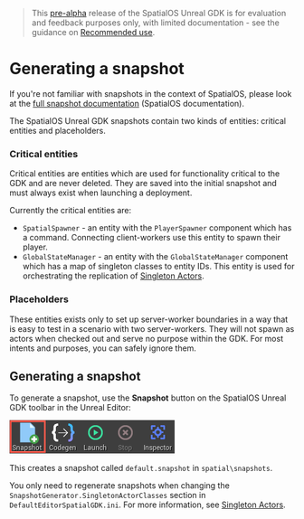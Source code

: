 > This [pre-alpha](https://docs.improbable.io/reference/13.1/shared/release-policy#maturity-stages) release of the SpatialOS Unreal GDK is for evaluation and feedback purposes only, with limited documentation - see the guidance on [Recommended use](/README.md#recommended-use).

# Generating a snapshot

If you're not familiar with snapshots in the context of SpatialOS, please look at the [full snapshot documentation](https://docs.improbable.io/reference/13.1/shared/operate/snapshots) (SpatialOS documentation).

The SpatialOS Unreal GDK snapshots contain two kinds of entities: critical entities and placeholders.

### Critical entities

Critical entities are entities which are used for functionality critical to the GDK and are never deleted. They are saved into the initial snapshot and must always exist when launching a deployment.

Currently the critical entities are:
* `SpatialSpawner` - an entity with the `PlayerSpawner` component which has a command. Connecting client-workers use this entity to spawn their player.
* `GlobalStateManager` - an entity with the `GlobalStateManager` component which has a map of singleton classes to entity IDs. This entity is used for orchestrating the replication of [Singleton Actors](./singleton-actors.md).

### Placeholders

These entities exists only to set up server-worker boundaries in a way that is easy to test in a scenario with two server-workers. They will not spawn as actors when checked out and serve no purpose within the GDK. For most intents and purposes, you can safely ignore them.

## Generating a snapshot

To generate a snapshot, use the **Snapshot** button on the SpatialOS Unreal GDK toolbar in the Unreal Editor:

 ![Snapshot](../assets/screen_grabs/snapshot.png)

 This creates a snapshot called `default.snapshot` in `spatial\snapshots`.

You only need to regenerate snapshots when changing the `SnapshotGenerator.SingletonActorClasses` section in `DefaultEditorSpatialGDK.ini`. For more information, see [Singleton Actors](./singleton-actors.md).